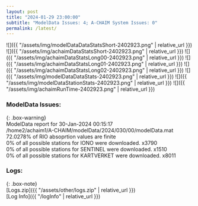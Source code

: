 ```yaml
---
layout: post
title: "2024-01-29 23:00:00"
subtitle: "ModelData Issues: 4; A-CHAIM System Issues: 0"
permalink: /latest/
---
```


![]({{ "/assets/img/modelDataDataStatsShort-2402923.png" | relative_url }})
![]({{ "/assets/img/achaimDataStatsShort-2402923.png" | relative_url }})
![]({{ "/assets/img/achaimDataStatsLong00-2402923.png" | relative_url }})
![]({{ "/assets/img/achaimDataStatsLong01-2402923.png" | relative_url }})
![]({{ "/assets/img/achaimDataStatsLong02-2402923.png" | relative_url }})
![]({{ "/assets/img/modelDataDataStats-2402923.png" | relative_url }})
![]({{ "/assets/img/modelDataStationStats-2402923.png" | relative_url }})
![]({{ "/assets/img/achaimRunTime-2402923.png" | relative_url }})


### ModelData Issues:  
  
{: .box-warning}  
 ModelData report for 30-Jan-2024 00:15:17   
 /home2/achaim1/A-CHAIM/modelData/2024/030/00/modelData.mat   
 72.0278% of RIO absoprtion values are finite   
 0% of all possible stations for IONO were downloaded. x3790   
 0% of all possible stations for SENTINEL were downloaded. x1510   
 0% of all possible stations for KARTVERKET were downloaded. x8011   
  


### Logs:  
  
{: .box-note}  
[Logs.zip]({{ "/assets/other/logs.zip" | relative_url }})  
[Log Info]({{ "/logInfo" | relative_url }})  
